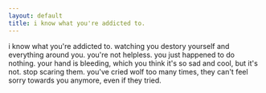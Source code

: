 ```yaml
---
layout: default
title: i know what you're addicted to.
---
```


i know what you're addicted to. watching you destory yourself and everything around you. you're not helpless. you just happened to do nothing. your hand is bleeding, which you think it's so sad and cool, but it's not. stop scaring them. you've cried wolf too many times, they can't feel sorry towards you anymore, even if they tried.
